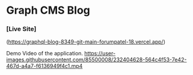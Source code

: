 # Graph CMS Blog 
### [Live Site]
(https://graphql-blog-8349-git-main-forumpatel-18.vercel.app/)

Demo Video of the application.
https://user-images.githubusercontent.com/85500008/232404628-564c4f53-7e42-467d-a4a7-f6136949f4c1.mp4
